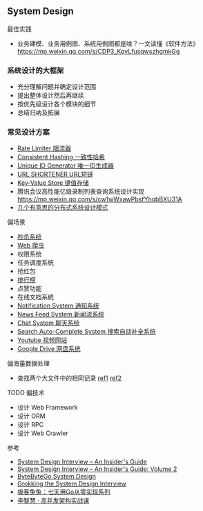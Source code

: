 ## System Design

最佳实践
- 业务建模、业务用例图、系统用例图都是啥？一文读懂《软件方法》https://mp.weixin.qq.com/s/CDP3_KqvLfusqwszhgmkGg


### 系统设计的大框架
- 充分理解问题并确定设计范围
- 提出整体设计然后再继续
- 按优先级设计各个模块的细节
- 总结归纳及拓展

### 常见设计方案
- [Rate Limiter 限流器](https://github.com/gzhh/golang-notes/tree/main/system-design/rate-limiter.md)
- [Consistent Hashing 一致性哈希](https://github.com/gzhh/golang-notes/tree/main/system-design/consistent-hashing.md)
- [Unique ID Generator 唯一ID生成器](https://github.com/gzhh/golang-notes/tree/main/system-design/unique-id-generator.md)
- [URL SHORTENER URL短链](https://github.com/gzhh/golang-notes/tree/main/system-design/url-shortener.md)
- [Key-Value Store 键值存储](key-value-store.md)
- 腾讯会议高性能亿级录制列表查询系统设计实现 https://mp.weixin.qq.com/s/cw1wWxawPbsfYhqbBXU31A
- [几个有意思的分布式系统设计模式](https://www.raychase.net/7710)

偏场景
- [秒杀系统](spike-system.md)
- [Web 爬虫](web-crawler.md)
- 权限系统
- 任务调度系统
- 抢红包
- [排行榜](leaderboard.md)
- 点赞功能
- 在线文档系统
- [Notification System 通知系统](notification-system.md)
- [News Feed System 新闻流系统](news-feed-system.md)
- [Chat System 聊天系统](chat-system.md)
- [Search Auto-Complete System 搜索自动补全系统](search-autocomplete-system.md)
- [Youtube 视频网站](youtube.md)
- [Google Drive 网盘系统](google-drive.md)

偏海量数据处理
- 查找两个大文件中的相同记录 [ref1](https://blog.csdn.net/Fly_as_tadpole/article/details/88375809) [ref2](https://www.zhihu.com/question/21827402)

TODO 偏技术
- 设计 Web Framework
- 设计 ORM
- 设计 RPC
- 设计 Web Crawler

参考
- [System Design Interview – An Insider's Guide](https://www.goodreads.com/book/show/54109255-system-design-interview-an-insider-s-guide)
- [System Design Interview – An Insider's Guide: Volume 2](https://www.goodreads.com/book/show/60631342-system-design-interview-an-insider-s-guide)
- [ByteByteGo System Design](https://blog.bytebytego.com)
- [Grokking the System Design Interview](https://www.educative.io/courses/grokking-the-system-design-interview)
- [极客兔兔：七天用Go从零实现系列](https://geektutu.com/post/gee.html)
- [李智慧 · 高并发架构实战课](https://time.geekbang.org/column/intro/100105701)

